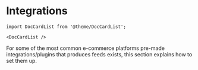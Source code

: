 # Integrations

```mdx-code-block
import DocCardList from '@theme/DocCardList';

<DocCardList />
```

For some of the most common e-commerce platforms pre-made integrations/plugins that produces feeds exists, this section explains how to set them up.
